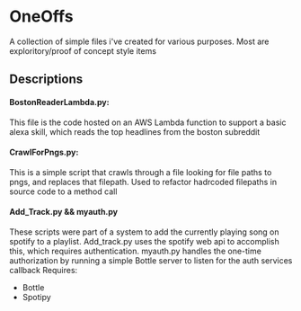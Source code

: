 # OneOffs

A collection of simple files i've created for various purposes. Most are exploritory/proof of concept style items

## Descriptions
#### BostonReaderLambda.py:

This file is the code hosted on an AWS Lambda function to support a basic alexa skill, which reads the top headlines from the boston subreddit

#### CrawlForPngs.py:
This is a simple script that crawls through a file looking for file paths to pngs, and replaces that filepath. Used to refactor hadrcoded filepaths in source code to a method call

#### Add_Track.py && myauth.py
These scripts were part of a system to add the currently playing song on spotify to a playlist. Add_track.py uses the spotify web api to accomplish this, which requires authentication. myauth.py handles the one-time authorization by running a simple Bottle server to listen for the auth services callback
Requires:
  - Bottle
  - Spotipy
